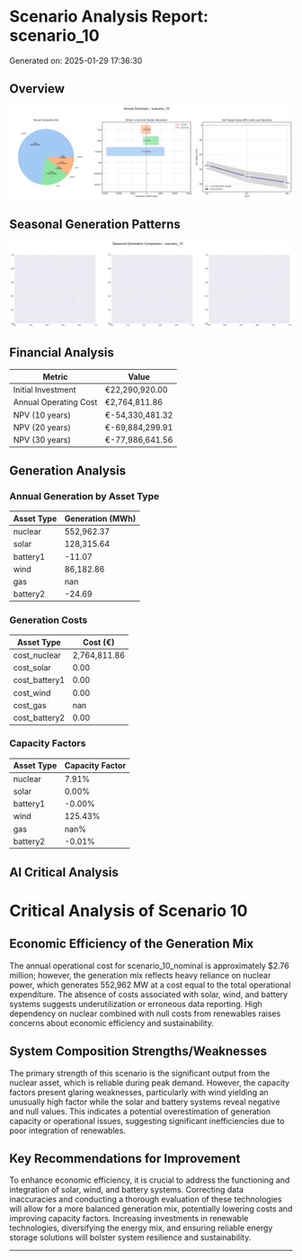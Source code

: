 # Scenario Analysis Report: scenario_10
Generated on: 2025-01-29 17:36:30

## Overview
![Annual Summary](figure/annual_summary.png)

## Seasonal Generation Patterns
![Seasonal Comparison](figure/seasonal_comparison.png)

## Financial Analysis
| Metric | Value |
|--------|--------|
| Initial Investment | €22,290,920.00 |
| Annual Operating Cost | €2,764,811.86 |
| NPV (10 years) | €-54,330,481.32 |
| NPV (20 years) | €-69,884,299.91 |
| NPV (30 years) | €-77,986,641.56 |

## Generation Analysis

### Annual Generation by Asset Type
| Asset Type | Generation (MWh) |
|------------|-----------------|
| nuclear | 552,962.37 |
| solar | 128,315.64 |
| battery1 | -11.07 |
| wind | 86,182.86 |
| gas | nan |
| battery2 | -24.69 |

### Generation Costs
| Asset Type | Cost (€) |
|------------|----------|
| cost_nuclear | 2,764,811.86 |
| cost_solar | 0.00 |
| cost_battery1 | 0.00 |
| cost_wind | 0.00 |
| cost_gas | nan |
| cost_battery2 | 0.00 |

### Capacity Factors
| Asset Type | Capacity Factor |
|------------|----------------|
| nuclear | 7.91% |
| solar | 0.00% |
| battery1 | -0.00% |
| wind | 125.43% |
| gas | nan% |
| battery2 | -0.01% |

## AI Critical Analysis
# Critical Analysis of Scenario 10

## Economic Efficiency of the Generation Mix
The annual operational cost for scenario_10_nominal is approximately \$2.76 million; however, the generation mix reflects heavy reliance on nuclear power, which generates 552,962 MW at a cost equal to the total operational expenditure. The absence of costs associated with solar, wind, and battery systems suggests underutilization or erroneous data reporting. High dependency on nuclear combined with null costs from renewables raises concerns about economic efficiency and sustainability.

## System Composition Strengths/Weaknesses
The primary strength of this scenario is the significant output from the nuclear asset, which is reliable during peak demand. However, the capacity factors present glaring weaknesses, particularly with wind yielding an unusually high factor while the solar and battery systems reveal negative and null values. This indicates a potential overestimation of generation capacity or operational issues, suggesting significant inefficiencies due to poor integration of renewables.

## Key Recommendations for Improvement
To enhance economic efficiency, it is crucial to address the functioning and integration of solar, wind, and battery systems. Correcting data inaccuracies and conducting a thorough evaluation of these technologies will allow for a more balanced generation mix, potentially lowering costs and improving capacity factors. Increasing investments in renewable technologies, diversifying the energy mix, and ensuring reliable energy storage solutions will bolster system resilience and sustainability.

---
